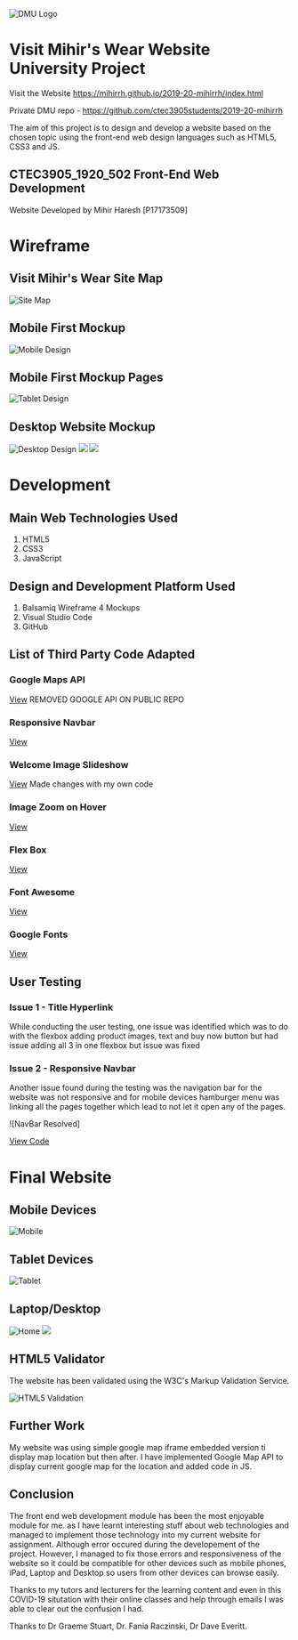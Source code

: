 ![DMU Logo](/img/Mockups/dmu-logo.png)

# **Visit Mihir's Wear Website University Project**
Visit the Website https://mihirrh.github.io/2019-20-mihirrh/index.html


Private DMU repo - https://github.com/ctec3905students/2019-20-mihirrh

The aim of this project is to design and develop a website based on the chosen topic using the front-end web design languages such as HTML5, CSS3 and JS.

## CTEC3905_1920_502 Front-End Web Development

Website Developed by Mihir Haresh [P17173509]

# Wireframe

## Visit Mihir's Wear Site Map

![Site Map](/img/Mockups/mockup_map.jpg)

## Mobile First Mockup

![Mobile Design](/img/Mockups/mockup_phone.jpg)

## Mobile First Mockup Pages

![Tablet Design](/img/Mockups/mockup_ipad.jpg)

## Desktop Website Mockup

![Desktop Design](/img/Mockups/mockup_1.jpg)
![](/img/Mockups/mockup_3.jpg) 
![](/img/Mockups/mockup_4.jpg) 

# Development

## Main Web Technologies Used
1. HTML5
2. CSS3
3. JavaScript

## Design and Development Platform Used

1. Balsamiq Wireframe 4 Mockups
2. Visual Studio Code
3. GitHub

## List of Third Party Code Adapted 


### Google Maps API 

[View](https://developers.google.com/maps/documentation/javascript/get-api-key) REMOVED GOOGLE API ON PUBLIC REPO

### Responsive Navbar

[View](https://www.w3schools.com/css/css_navbar.asp)

### Welcome Image Slideshow

[View](https://www.w3schools.com/howto/tryit.asp?filename=tryhow_js_slideshow_auto) Made changes with my own code

### Image Zoom on Hover

[View](https://www.w3schools.com/howto/howto_css_zoom_hover.asp)


### Flex Box

[View](https://codepen.io/enxaneta/full/adLPwv)

### Font Awesome

[View](http://fontawesome.io/)

### Google Fonts

[View](https://fonts.google.com/)



## User Testing

### Issue 1 - Title Hyperlink

While conducting the user testing, one issue was identified which was to do with the flexbox adding product images, text and buy now button but had issue adding all 3 in one flexbox but issue was fixed


### Issue 2 - Responsive Navbar

Another issue found during the testing was the navigation bar for the website was not responsive and for mobile devices hamburger menu was linking all the pages together which lead to not let it open any of the pages.

![NavBar Resolved]

[View Code](https://github.com/ctec3905students/2019-20-mihirrh/commit/20adc2549e909fbb26a723ae2d9666f0b2298130)

# Final Website

## Mobile Devices

![Mobile](/img/Mockups/phone_website.jpg)

## Tablet Devices

![Tablet](/img/Mockups/ipad_website.jpg)

## Laptop/Desktop

![Home](/img/Mockups/website.jpg)
![](/img/Mockups/websit2.jpg)

## HTML5 Validator

The website has been validated using the W3C's Markup Validation Service.

![HTML5 Validation](/img/Mockups/w3.jpg)

## Further Work

My website was using simple google map iframe embedded version ti display map location but then after. I have implemented Google Map API to display current google map for the location and added code in JS.


## Conclusion

The front end web development module has been the most enjoyable module for me. as I have learnt interesting stuff about web technologies and managed to implement those technology into my current website for  assignment. Although error occured during the developement of the project. However, I managed to fix those errors and responsiveness of the website so it could be compatible for other devices such as mobile phones, iPad, Laptop and Desktop so users from other devices can browse easily.

Thanks to my tutors and lecturers for the learning content and even in this COVID-19 situtation with their online classes and help through emails I was able to clear out the confusion I had.

Thanks to Dr Graeme Stuart, Dr. Fania Raczinski, Dr Dave Everitt.

